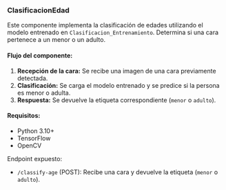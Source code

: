 ### ClasificacionEdad

Este componente implementa la clasificación de edades utilizando el modelo entrenado en `Clasificacion_Entrenamiento`. Determina si una cara pertenece a un menor o un adulto.

#### Flujo del componente:

1. **Recepción de la cara:** Se recibe una imagen de una cara previamente detectada.
2. **Clasificación:** Se carga el modelo entrenado y se predice si la persona es menor o adulta.
3. **Respuesta:** Se devuelve la etiqueta correspondiente (`menor` o `adulto`).

#### Requisitos:

* Python 3.10+
* TensorFlow
* OpenCV

Endpoint expuesto:

* `/classify-age` (POST): Recibe una cara y devuelve la etiqueta (`menor` o `adulto`).
